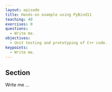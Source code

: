 ```yaml
---
layout: episode
title: Hands-on example using PyBind11
teaching: 40
exercises: 0
questions:
  - Write me.
objectives:
  - Unit testing and prototyping of C++ code.
keypoints:
  - Write me.
---
```


## Section

Write me ...

